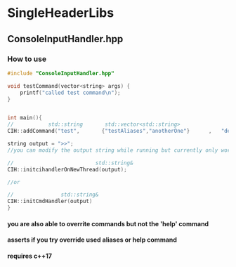 # SingleHeaderLibs

## ConsoleInputHandler.hpp
### How to use
```c++
#include "ConsoleInputHandler.hpp"

void testCommand(vector<string> args) {
	printf("called test command\n");
}


int main(){
//			 std::string       std::vector<std::string>		              std::string		    void*()
CIH::addCommand("test",       {"testAliases","anotherOne"}      ,   "desciption for help"},   testCommand)

string output = ">>";
//you can modify the output string while running but currently only works with initCmdHandlerOnNewThread

//                         	std::string&
CIH::initcihandlerOnNewThread(output);

//or 

//		         std::string&
CIH::initCmdHandler(output)
}
```

#### you are also able to overrite commands but not the 'help' command
#### asserts if you try override used aliases or help command
#### requires c++17
